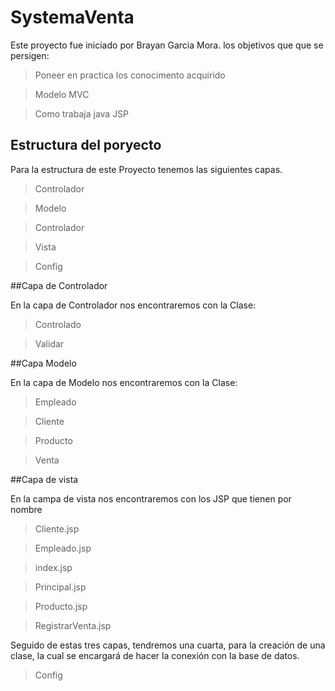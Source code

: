 
# SystemaVenta
Este proyecto fue iniciado por Brayan Garcia Mora.
los objetivos que que se persigen:
> Poneer en practica los conocimento acquirido

> Modelo MVC

> Como trabaja java JSP

## Estructura del poryecto

Para la estructura de este Proyecto tenemos las siguientes capas.

>Controlador

>Modelo

>Controlador

>Vista

>Config

##Capa de Controlador

En la capa de Controlador nos encontraremos con la Clase:

> Controlado 

> Validar 

##Capa Modelo

En la capa de Modelo nos encontraremos con la Clase:

>Empleado

>Cliente

>Producto

> Venta

##Capa de vista

En la campa de vista nos encontraremos con los JSP que tienen por nombre

>Cliente.jsp

>Empleado.jsp

>index.jsp

>Principal.jsp

>Producto.jsp

>RegistrarVenta.jsp


Seguido de estas tres capas, tendremos una cuarta, para la creación de una clase, la cual se encargará de hacer la conexión con la base de datos.

> Config
